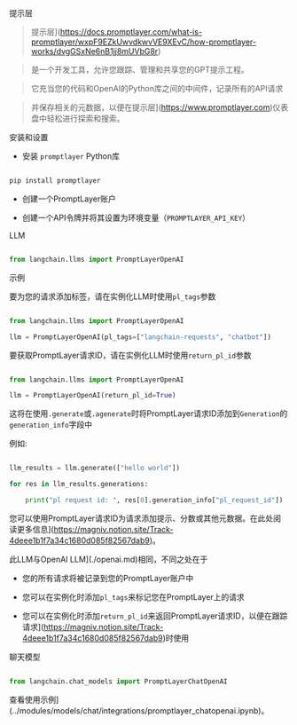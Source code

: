 提示层



>提示层](https://docs.promptlayer.com/what-is-promptlayer/wxpF9EZkUwvdkwvVE9XEvC/how-promptlayer-works/dvgGSxNe6nB1jj8mUVbG8r) 

> 是一个开发工具，允许您跟踪、管理和共享您的GPT提示工程。

> 它充当您的代码和OpenAI的Python库之间的中间件，记录所有的API请求

> 并保存相关的元数据，以便在提示层](https://www.promptlayer.com)仪表盘中轻松进行探索和搜索。



安装和设置



- 安装 `promptlayer` Python库

```bash

pip install promptlayer

```

- 创建一个PromptLayer账户

- 创建一个API令牌并将其设置为环境变量（`PROMPTLAYER_API_KEY`）





LLM



```python

from langchain.llms import PromptLayerOpenAI

```



示例



要为您的请求添加标签，请在实例化LLM时使用`pl_tags`参数

```python

from langchain.llms import PromptLayerOpenAI

llm = PromptLayerOpenAI(pl_tags=["langchain-requests", "chatbot"])

```



要获取PromptLayer请求ID，请在实例化LLM时使用`return_pl_id`参数

```python

from langchain.llms import PromptLayerOpenAI

llm = PromptLayerOpenAI(return_pl_id=True)

```

这将在使用`.generate`或`.agenerate`时将PromptLayer请求ID添加到`Generation`的`generation_info`字段中



例如:

```python

llm_results = llm.generate(["hello world"])

for res in llm_results.generations:

    print("pl request id: ", res[0].generation_info["pl_request_id"])

```

您可以使用PromptLayer请求ID为请求添加提示、分数或其他元数据。在此处阅读更多信息](https://magniv.notion.site/Track-4deee1b1f7a34c1680d085f82567dab9)。



此LLM与OpenAI LLM](./openai.md)相同，不同之处在于

- 您的所有请求将被记录到您的PromptLayer账户中

- 您可以在实例化时添加`pl_tags`来标记您在PromptLayer上的请求

- 您可以在实例化时添加`return_pl_id`来返回PromptLayer请求ID，以便在跟踪请求](https://magniv.notion.site/Track-4deee1b1f7a34c1680d085f82567dab9)时使用



聊天模型



```python

from langchain.chat_models import PromptLayerChatOpenAI

```



查看使用示例](../modules/models/chat/integrations/promptlayer_chatopenai.ipynb)。



